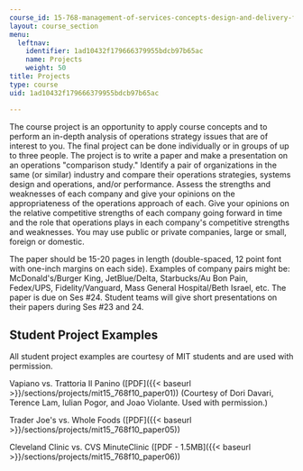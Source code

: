 ```yaml
---
course_id: 15-768-management-of-services-concepts-design-and-delivery-fall-2010
layout: course_section
menu:
  leftnav:
    identifier: 1ad10432f179666379955bdcb97b65ac
    name: Projects
    weight: 50
title: Projects
type: course
uid: 1ad10432f179666379955bdcb97b65ac

---
```


The course project is an opportunity to apply course concepts and to perform an in-depth analysis of operations strategy issues that are of interest to you. The final project can be done individually or in groups of up to three people. The project is to write a paper and make a presentation on an operations "comparison study." Identify a pair of organizations in the same (or similar) industry and compare their operations strategies, systems design and operations, and/or performance. Assess the strengths and weaknesses of each company and give your opinions on the appropriateness of the operations approach of each. Give your opinions on the relative competitive strengths of each company going forward in time and the role that operations plays in each company's competitive strengths and weaknesses. You may use public or private companies, large or small, foreign or domestic.

The paper should be 15-20 pages in length (double-spaced, 12 point font with one-inch margins on each side). Examples of company pairs might be: McDonald's/Burger King, JetBlue/Delta, Starbucks/Au Bon Pain, Fedex/UPS, Fidelity/Vanguard, Mass General Hospital/Beth Israel, etc. The paper is due on Ses #24. Student teams will give short presentations on their papers during Ses #23 and 24.

Student Project Examples
------------------------

All student project examples are courtesy of MIT students and are used with permission.

Vapiano vs. Trattoria Il Panino ([PDF]({{< baseurl >}}/sections/projects/mit15_768f10_paper01)) (Courtesy of Dori Davari, Terence Lam, Iulian Pogor, and Joao Violante. Used with permission.)

Trader Joe's vs. Whole Foods ([PDF]({{< baseurl >}}/sections/projects/mit15_768f10_paper05))

Cleveland Clinic vs. CVS MinuteClinic ([PDF - 1.5MB]({{< baseurl >}}/sections/projects/mit15_768f10_paper06))